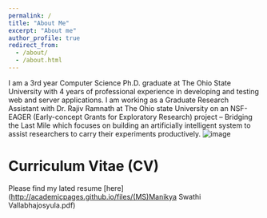 ```yaml
---
permalink: /
title: "About Me"
excerpt: "About me"
author_profile: true
redirect_from: 
  - /about/
  - /about.html
---
```


I am a 3rd year Computer Science Ph.D. graduate at The Ohio State University with 4 years of professional experience in developing and testing web and server applications. I am working as a Graduate Research Assistant with Dr. Rajiv Ramnath at The Ohio state University on an NSF-EAGER (Early-concept Grants for Exploratory Research) project – Bridging the Last Mile which focuses on building an artificially intelligent system to assist researchers to carry their experiments productively. ![image](https://user-images.githubusercontent.com/38359678/128256410-b10e1acb-4891-4e5a-a979-39c89c59bd7b.png)


Curriculum Vitae (CV)
======
Please find my lated resume [here](http://academicpages.github.io/files/(MS)Manikya Swathi Vallabhajosyula.pdf)
